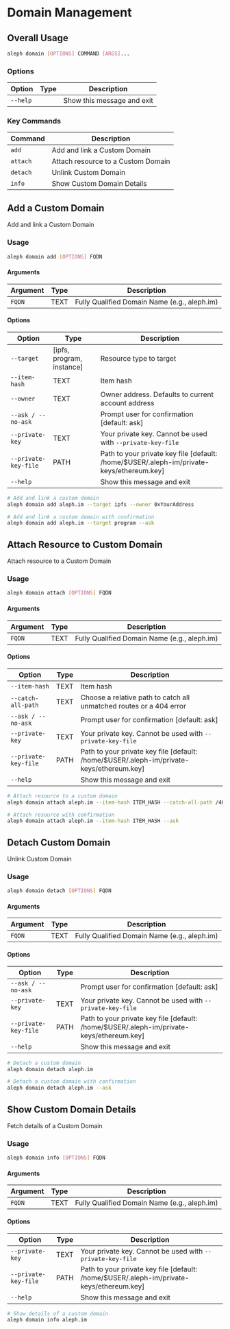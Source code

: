 # Domain Management

## Overall Usage

```bash
aleph domain [OPTIONS] COMMAND [ARGS]...
```

### Options

| Option | Type | Description |
|--------|------|-------------|
| `--help` |  | Show this message and exit |

### Key Commands

| Command | Description |
|---------|-------------|
| `add` | Add and link a Custom Domain |
| `attach` | Attach resource to a Custom Domain |
| `detach` | Unlink Custom Domain |
| `info` | Show Custom Domain Details |

## Add a Custom Domain

Add and link a Custom Domain

### Usage

```bash
aleph domain add [OPTIONS] FQDN
```

#### Arguments

| Argument | Type | Description |
|----------|------|-------------|
| `FQDN` | TEXT | Fully Qualified Domain Name (e.g., aleph.im) |

#### Options

| Option | Type | Description |
|--------|------|-------------|
| `--target` | [ipfs, program, instance] | Resource type to target |
| `--item-hash` | TEXT | Item hash |
| `--owner` | TEXT | Owner address. Defaults to current account address |
| `--ask / --no-ask` |  | Prompt user for confirmation [default: ask] |
| `--private-key` | TEXT | Your private key. Cannot be used with `--private-key-file` |
| `--private-key-file` | PATH | Path to your private key file [default: /home/$USER/.aleph-im/private-keys/ethereum.key] |
| `--help` |  | Show this message and exit |

```bash
# Add and link a custom domain
aleph domain add aleph.im --target ipfs --owner 0xYourAddress

# Add and link a custom domain with confirmation
aleph domain add aleph.im --target program --ask
```

## Attach Resource to Custom Domain

Attach resource to a Custom Domain

### Usage

```bash
aleph domain attach [OPTIONS] FQDN
```

#### Arguments

| Argument | Type | Description |
|----------|------|-------------|
| `FQDN` | TEXT | Fully Qualified Domain Name (e.g., aleph.im) |

#### Options

| Option | Type | Description |
|--------|------|-------------|
| `--item-hash` | TEXT | Item hash |
| `--catch-all-path` | TEXT | Choose a relative path to catch all unmatched routes or a 404 error |
| `--ask / --no-ask` |  | Prompt user for confirmation [default: ask] |
| `--private-key` | TEXT | Your private key. Cannot be used with `--private-key-file` |
| `--private-key-file` | PATH | Path to your private key file [default: /home/$USER/.aleph-im/private-keys/ethereum.key] |
| `--help` |  | Show this message and exit |

```bash
# Attach resource to a custom domain
aleph domain attach aleph.im --item-hash ITEM_HASH --catch-all-path /404

# Attach resource with confirmation
aleph domain attach aleph.im --item-hash ITEM_HASH --ask
```

## Detach Custom Domain

Unlink Custom Domain

### Usage

```bash
aleph domain detach [OPTIONS] FQDN
```

#### Arguments

| Argument | Type | Description |
|----------|------|-------------|
| `FQDN` | TEXT | Fully Qualified Domain Name (e.g., aleph.im) |

#### Options

| Option | Type | Description |
|--------|------|-------------|
| `--ask / --no-ask` |  | Prompt user for confirmation [default: ask] |
| `--private-key` | TEXT | Your private key. Cannot be used with `--private-key-file` |
| `--private-key-file` | PATH | Path to your private key file [default: /home/$USER/.aleph-im/private-keys/ethereum.key] |
| `--help` |  | Show this message and exit |

```bash
# Detach a custom domain
aleph domain detach aleph.im

# Detach a custom domain with confirmation
aleph domain detach aleph.im --ask
```

## Show Custom Domain Details

Fetch details of a Custom Domain

### Usage

```bash
aleph domain info [OPTIONS] FQDN
```

#### Arguments

| Argument | Type | Description |
|----------|------|-------------|
| `FQDN` | TEXT | Fully Qualified Domain Name (e.g., aleph.im) |

#### Options

| Option | Type | Description |
|--------|------|-------------|
| `--private-key` | TEXT | Your private key. Cannot be used with `--private-key-file` |
| `--private-key-file` | PATH | Path to your private key file [default: /home/$USER/.aleph-im/private-keys/ethereum.key] |
| `--help` |  | Show this message and exit |

```bash
# Show details of a custom domain
aleph domain info aleph.im
```
